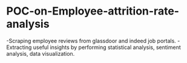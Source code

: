 # POC-on-Employee-attrition-rate-analysis

-Scraping employee reviews from glassdoor and indeed job portals.
-Extracting useful insights by performing statistical analysis, sentiment analysis, data visualization.
